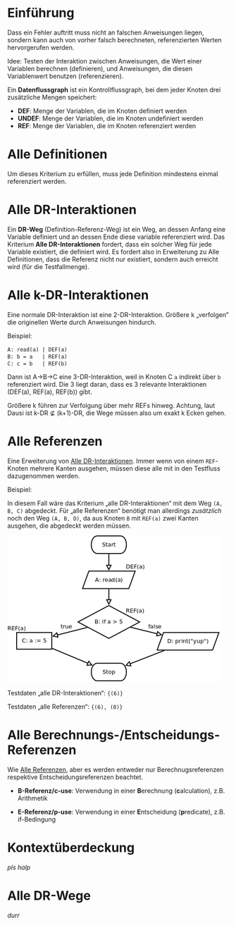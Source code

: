 # Einführung
Dass ein Fehler auftritt muss nicht an falschen Anweisungen liegen, sondern kann auch von vorher falsch berechneten, referenzierten Werten hervorgerufen werden.

Idee: Testen der Interaktion zwischen Anweisungen, die Wert einer Variablen berechnen (definieren), und Anweisungen, die diesen Variablenwert benutzen (referenzieren).

Ein **Datenflussgraph** ist ein Kontrollflussgraph, bei dem jeder Knoten drei zusätzliche Mengen speichert:
* **DEF**: Menge der Variablen, die im Knoten definiert werden
* **UNDEF**: Menge der Variablen, die im Knoten undefiniert werden
* **REF**: Menge der Variablen, die im Knoten referenziert werden

# Alle Definitionen
Um dieses Kriterium zu erfüllen, muss jede Definition mindestens einmal referenziert werden.


# Alle DR-Interaktionen
Ein **DR-Weg** (Definition-Referenz-Weg) ist ein Weg, an dessen Anfang eine Variable definiert und an dessen Ende diese variable referenziert wird. Das Kriterium **Alle DR-Interaktionen** fordert, dass ein solcher Weg für jede Variable existiert, die definiert wird. Es fordert also in Erweiterung zu Alle Definitionen, dass die Referenz nicht nur existiert, sondern auch erreicht wird (für die Testfallmenge).


# Alle k-DR-Interaktionen
Eine normale DR-Interaktion ist eine 2-DR-Interaktion. Größere k „verfolgen” die originellen Werte durch Anweisungen hindurch.

Beispiel:

    A: read(a) | DEF(a)
    B: b = a   | REF(a)
    C: c = b   | REF(b)

Dann ist A→B→C eine 3-DR-Interaktion, weil in Knoten C `a` indirekt über `b` referenziert wird. Die 3 liegt daran, dass es 3 relevante Interaktionen (DEF(a), REF(a), REF(b)) gibt.

Größere k führen zur Verfolgung über mehr REFs hinweg. Achtung, laut Dausi ist k-DR ⊈ (k+1)-DR, die Wege müssen also um exakt k Ecken gehen.


# Alle Referenzen
Eine Erweiterung von [Alle DR-Interaktionen](#alle-dr-interaktionen). Immer wenn von einem `REF`-Knoten mehrere Kanten ausgehen, müssen diese alle mit in den Testfluss dazugenommen werden.

Beispiel:

In diesem Fall wäre das Kriterium „alle DR-Interaktionen“ mit dem Weg `(A, B, C)` abgedeckt. Für „alle Referenzen“ benötigt man allerdings *zusätzlich* noch den Weg `(A, B, D)`, da aus Knoten `B` mit `REF(a)` zwei Kanten ausgehen, die abgedeckt werden müssen.

![Flussdiagramm für alle Referenzen](alle-refs.png)

Testdaten „alle DR-Interaktionen“: `{(6)}`

Testdaten „alle Referenzen“: `{(6), (0)}`


# Alle Berechnungs-/Entscheidungs-Referenzen
Wie [Alle Referenzen](#alle-referenzen), aber es werden entweder nur Berechnugsreferenzen respektive Entscheidungsreferenzen beachtet.

* **B-Referenz/c-use**: Verwendung in einer **B**erechnung (**c**alculation), z.B. Arithmetik

* **E-Referenz/p-use**: Verwendung in einer **E**ntscheidung (**p**redicate), z.B. if-Bedingung


# Kontextüberdeckung
*pls halp*


# Alle DR-Wege
*durr*
